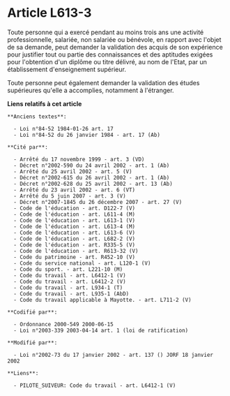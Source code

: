 # Article L613-3

Toute personne qui a exercé pendant au moins trois ans une activité professionnelle, salariée, non salariée ou bénévole, en
rapport avec l'objet de sa demande, peut demander la validation des acquis de son expérience pour justifier tout ou partie
des connaissances et des aptitudes exigées pour l'obtention d'un diplôme ou titre délivré, au nom de l'Etat, par un
établissement d'enseignement supérieur.

Toute personne peut également demander la validation des études supérieures qu'elle a accomplies, notamment à l'étranger.

**Liens relatifs à cet article**

	**Anciens textes**:

	  - Loi n°84-52 1984-01-26 art. 17
	  - Loi n°84-52 du 26 janvier 1984 - art. 17 (Ab)

	**Cité par**:

	  - Arrêté du 17 novembre 1999 - art. 3 (VD)
	  - Décret n°2002-590 du 24 avril 2002 - art. 1 (Ab)
	  - Arrêté du 25 avril 2002 - art. 5 (V)
	  - Décret n°2002-615 du 26 avril 2002 - art. 1 (Ab)
	  - Décret n°2002-628 du 25 avril 2002 - art. 13 (Ab)
	  - Arrêté du 23 avril 2002 - art. 6 (VT)
	  - Arrêté du 5 juin 2007 - art. 3 (V)
	  - Décret n°2007-1845 du 26 décembre 2007 - art. 27 (V)
	  - Code de l'éducation - art. D122-7 (V)
	  - Code de l'éducation - art. L611-4 (M)
	  - Code de l'éducation - art. L613-1 (V)
	  - Code de l'éducation - art. L613-4 (M)
	  - Code de l'éducation - art. L613-6 (V)
	  - Code de l'éducation - art. L682-2 (V)
	  - Code de l'éducation - art. R335-5 (V)
	  - Code de l'éducation - art. R613-32 (V)
	  - Code du patrimoine - art. R452-10 (V)
	  - Code du service national - art. L120-1 (V)
	  - Code du sport. - art. L221-10 (M)
	  - Code du travail - art. L6412-1 (V)
	  - Code du travail - art. L6412-2 (V)
	  - Code du travail - art. L934-1 (T)
	  - Code du travail - art. L935-1 (AbD)
	  - Code du travail applicable à Mayotte. - art. L711-2 (V)

	**Codifié par**:

	  - Ordonnance 2000-549 2000-06-15
	  - Loi n°2003-339 2003-04-14 art. 1 (loi de ratification)

	**Modifié par**:

	  - Loi n°2002-73 du 17 janvier 2002 - art. 137 () JORF 18 janvier 2002

	**Liens**:

	  - PILOTE_SUIVEUR: Code du travail - art. L6412-1 (V)
